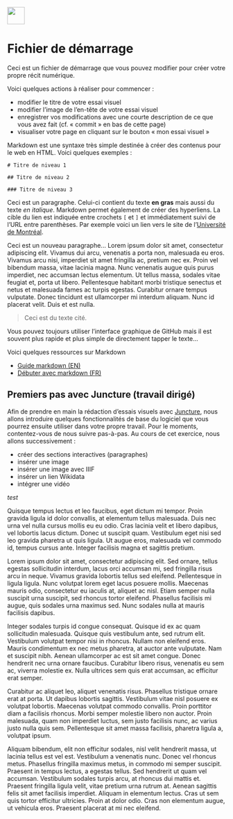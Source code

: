 <a href="https://juncture-digital.org"><img src="https://raw.githubusercontent.com/digitalArtHistory/recits-numeriques/main/images/btn_juncture.svg" style="height:40px"></a>

<param ve-config 
       title="depart" 
       banner="/images/ViennaDioscoridesFolio483vBirds.jpg" 
       layout="vertical">

# Fichier de démarrage

Ceci est un fichier de démarrage que vous pouvez modifier pour créer votre propre récit numérique.

Voici quelques actions à réaliser pour commencer :
- modifier le titre de votre essai visuel
- modifier l’image de l’en-tête de votre essai visuel
- enregistrer vos modifications avec une courte description de ce que vous avez fait (cf. « commit » en bas de cette page)
- visualiser votre page en cliquant sur le bouton « mon essai visuel »


Markdown est une syntaxe très simple destinée à créer des contenus pour le web en HTML. Voici quelques exemples :

```
# Titre de niveau 1

## Titre de niveau 2

### Titre de niveau 3
```

Ceci est un paragraphe. Celui-ci contient du texte **en gras** mais aussi du texte *en italique*. Markdown permet également de créer des hyperliens. La cible du lien est indiquée entre crochets `[` et `]` et immédiatement suivi de l’URL entre parenthèses. Par exemple voici un lien vers le site de l’[Université de Montréal](http://www.umontreal.ca).

Ceci est un nouveau paragraphe...  Lorem ipsum dolor sit amet, consectetur adipiscing elit. Vivamus dui arcu, venenatis a porta non, malesuada eu eros. Vivamus arcu nisi, imperdiet sit amet fringilla ac, pretium nec ex. Proin vel bibendum massa, vitae lacinia magna. Nunc venenatis augue quis purus imperdiet, nec accumsan lectus elementum. Ut tellus massa, sodales vitae feugiat et, porta ut libero. Pellentesque habitant morbi tristique senectus et netus et malesuada fames ac turpis egestas. Curabitur ornare tempus vulputate. Donec tincidunt est ullamcorper mi interdum aliquam. Nunc id placerat velit. Duis et est nulla. 

> Ceci est du texte cité.

Vous pouvez toujours utiliser l’interface graphique de GitHub mais il est souvent plus rapide et plus simple de directement tapper le texte...

Voici quelques ressources sur Markdown
- [Guide markdown (EN)](https://docs.github.com/en/get-started/writing-on-github/getting-started-with-writing-and-formatting-on-github/basic-writing-and-formatting-syntax)
- [Débuter avec markdown (FR)](https://programminghistorian.org/fr/lecons/debuter-avec-markdown)

## Premiers pas avec Juncture (travail dirigé)

Afin de prendre en main la rédaction d’essais visuels avec [Juncture](https://juncture-digital.org/), nous allons introduire quelques fonctionnalités de base du logiciel que vous pourrez ensuite utiliser dans votre propre travail. Pour le moments, contentez-vous de nous suivre pas-à-pas. Au cours de cet exercice, nous allons successivement :
- créer des sections interactives (paragraphes)
- insérer une image
- insérer une image avec IIIF
- insérer un lien Wikidata
- intégrer une vidéo

*test*

Quisque tempus lectus et leo faucibus, eget dictum mi tempor. Proin gravida ligula id dolor convallis, at elementum tellus malesuada. Duis nec urna vel nulla cursus mollis eu eu odio. Cras lacinia velit et libero dapibus, vel lobortis lacus dictum. Donec ut suscipit quam. Vestibulum eget nisi sed leo gravida pharetra ut quis ligula. Ut augue eros, malesuada vel commodo id, tempus cursus ante. Integer facilisis magna et sagittis pretium.
<param ve-image manifest="https://gallica.bnf.fr/iiif/ark:/12148/btv1b6953414k/manifest.json" 
    license="CC BY-SA"/>


Lorem ipsum dolor sit amet, consectetur adipiscing elit. Sed ornare, tellus egestas sollicitudin interdum, lacus orci accumsan mi, sed fringilla risus arcu in neque. Vivamus gravida lobortis tellus sed eleifend. Pellentesque in ligula ligula. Nunc volutpat lorem eget lacus posuere mollis. Maecenas mauris odio, consectetur eu iaculis at, aliquet ac nisl. Etiam semper nulla suscipit urna suscipit, sed rhoncus tortor eleifend. Phasellus facilisis mi augue, quis sodales urna maximus sed. Nunc sodales nulla at mauris facilisis dapibus.

Integer sodales turpis id congue consequat. Quisque id ex ac quam sollicitudin malesuada. Quisque quis vestibulum ante, sed rutrum elit. Vestibulum volutpat tempor nisi in rhoncus. Nullam non eleifend eros. Mauris condimentum ex nec metus pharetra, at auctor ante vulputate. Nam et suscipit nibh. Aenean ullamcorper ac est sit amet congue. Donec hendrerit nec urna ornare faucibus. Curabitur libero risus, venenatis eu sem ac, viverra molestie ex. Nulla ultrices sem quis erat accumsan, ac efficitur erat semper.

Curabitur ac aliquet leo, aliquet venenatis risus. Phasellus tristique ornare erat at porta. Ut dapibus lobortis sagittis. Vestibulum vitae nisl posuere ex volutpat lobortis. Maecenas volutpat commodo convallis. Proin porttitor diam a facilisis rhoncus. Morbi semper molestie libero non auctor. Proin malesuada, quam non imperdiet luctus, sem justo facilisis nunc, ac varius justo nulla quis sem. Pellentesque sit amet massa facilisis, pharetra ligula a, volutpat ipsum.

Aliquam bibendum, elit non efficitur sodales, nisl velit hendrerit massa, ut lacinia tellus est vel est. Vestibulum a venenatis nunc. Donec vel rhoncus metus. Phasellus fringilla maximus metus, in commodo mi semper suscipit. Praesent in tempus lectus, a egestas tellus. Sed hendrerit ut quam vel accumsan. Vestibulum sodales turpis arcu, at rhoncus dui mattis et. Praesent fringilla ligula velit, vitae pretium urna rutrum at. Aenean sagittis felis sit amet facilisis imperdiet. Aliquam in elementum lectus. Cras ut sem quis tortor efficitur ultricies. Proin at dolor odio. Cras non elementum augue, ut vehicula eros. Praesent placerat at mi nec eleifend.
    
    

